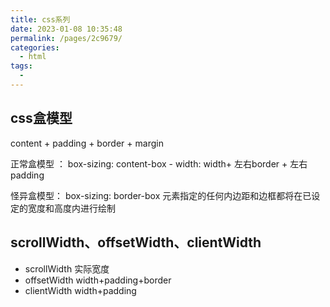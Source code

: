 ```yaml
---
title: css系列
date: 2023-01-08 10:35:48
permalink: /pages/2c9679/
categories:
  - html
tags:
  - 
---
```

## css盒模型
content + padding + border + margin

正常盒模型 ： box-sizing: content-box - width: width+ 左右border + 左右padding

怪异盒模型： box-sizing: border-box 元素指定的任何内边距和边框都将在已设定的宽度和高度内进行绘制

## scrollWidth、offsetWidth、clientWidth
* scrollWidth  实际宽度
* offsetWidth width+padding+border
* clientWidth width+padding
